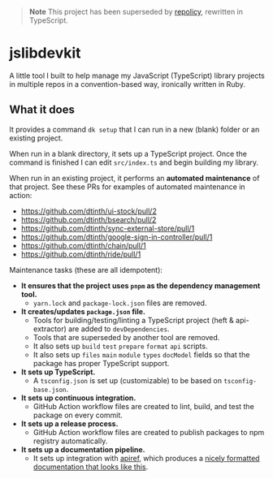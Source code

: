 > **Note**
> This project has been superseded by [repolicy](https://github.com/dtinth/repolicy), rewritten in TypeScript.

# jslibdevkit

A little tool I built to help manage my JavaScript (TypeScript) library projects in multiple repos in a convention-based way, ironically written in Ruby.

## What it does

It provides a command `dk setup` that I can run in a new (blank) folder or an existing project.

When run in a blank directory, it sets up a TypeScript project. Once the command is finished I can edit `src/index.ts` and begin building my library.

When run in an existing project, it performs an **automated maintenance** of that project. See these PRs for examples of automated maintenance in action:

- https://github.com/dtinth/ui-stock/pull/2
- https://github.com/dtinth/bsearch/pull/2
- https://github.com/dtinth/sync-external-store/pull/1
- https://github.com/dtinth/google-sign-in-controller/pull/1
- https://github.com/dtinth/chain/pull/1
- https://github.com/dtinth/ride/pull/1

Maintenance tasks (these are all idempotent):

- **It ensures that the project uses `pnpm` as the dependency management tool.**
  - `yarn.lock` and `package-lock.json` files are removed.
- **It creates/updates `package.json` file.**
  - Tools for building/testing/linting a TypeScript project (heft & api-extractor) are added to `devDependencies`.
  - Tools that are superseded by another tool are removed.
  - It also sets up `build` `test` `prepare` `format` `api` scripts.
  - It also sets up `files` `main` `module` `types` `docModel` fields so that the package has proper TypeScript support.
- **It sets up TypeScript.**
  - A `tsconfig.json` is set up (customizable) to be based on `tsconfig-base.json`.
- **It sets up continuous integration.**
  - GitHub Action workflow files are created to lint, build, and test the package on every commit.
- **It sets up a release process.**
  - GitHub Action workflow files are created to publish packages to npm registry automatically.
- **It sets up a documentation pipeline.**
  - It sets up integration with [apiref](https://github.com/dtinth/apiref), which produces a [nicely formatted documentation that looks like this](https://apiref.page/package/sync-external-store@1.0.0).
